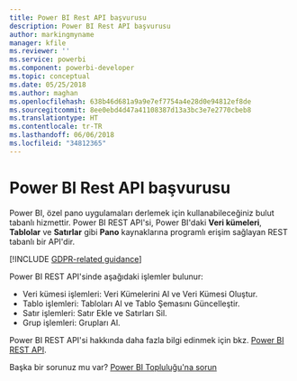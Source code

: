 ```yaml
---
title: Power BI Rest API başvurusu
description: Power BI Rest API başvurusu
author: markingmyname
manager: kfile
ms.reviewer: ''
ms.service: powerbi
ms.component: powerbi-developer
ms.topic: conceptual
ms.date: 05/25/2018
ms.author: maghan
ms.openlocfilehash: 638b46d681a9a9e7ef7754a4e28d0e94812ef8de
ms.sourcegitcommit: 8ee0ebd4d47a41108387d13a3bc3e7e2770cbeb8
ms.translationtype: HT
ms.contentlocale: tr-TR
ms.lasthandoff: 06/06/2018
ms.locfileid: "34812365"
---
```

# <a name="power-bi-rest-api-reference"></a>Power BI Rest API başvurusu
Power BI, özel pano uygulamaları derlemek için kullanabileceğiniz bulut tabanlı hizmettir. Power BI REST API'si, Power BI'daki **Veri kümeleri**, **Tablolar** ve **Satırlar** gibi **Pano** kaynaklarına programlı erişim sağlayan REST tabanlı bir API'dir.

[!INCLUDE [GDPR-related guidance](../includes/gdpr-hybrid-note.md)]

Power BI REST API'sinde aşağıdaki işlemler bulunur:

* Veri kümesi işlemleri: Veri Kümelerini Al ve Veri Kümesi Oluştur.
* Tablo işlemleri: Tabloları Al ve Tablo Şemasını Güncelleştir.
* Satır işlemleri: Satır Ekle ve Satırları Sil.
* Grup işlemleri: Grupları Al.

Power BI REST API'si hakkında daha fazla bilgi edinmek için bkz. [Power BI REST API](https://docs.microsoft.com/rest/api/power-bi/).

Başka bir sorunuz mu var? [Power BI Topluluğu'na sorun](http://community.powerbi.com/)

